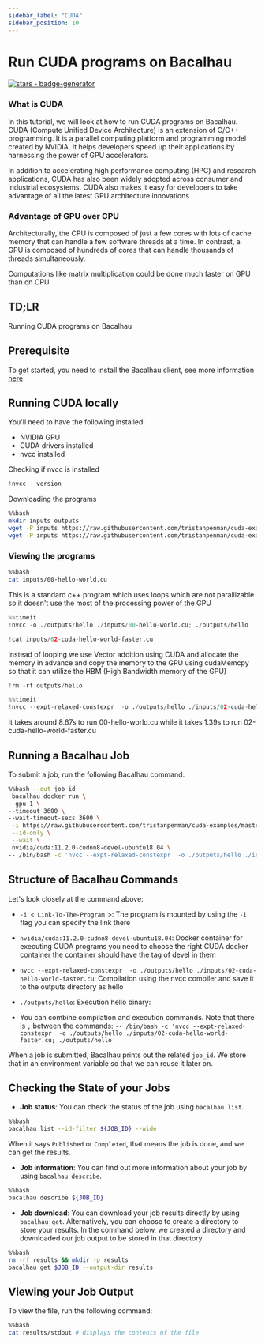 ```yaml
---
sidebar_label: "CUDA"
sidebar_position: 10
---
```

# Run CUDA programs on Bacalhau


[![stars - badge-generator](https://img.shields.io/github/stars/bacalhau-project/bacalhau?style=social)](https://github.com/bacalhau-project/bacalhau)

### What is CUDA

In this tutorial, we will look at how to run CUDA programs on Bacalhau. CUDA (Compute Unified Device Architecture) is an extension of C/C++ programming. It is a parallel computing platform and programming model created by NVIDIA. It helps developers speed up their applications by harnessing the power of GPU accelerators.

In addition to accelerating high performance computing (HPC) and research applications, CUDA has also been widely adopted across consumer and industrial ecosystems. CUDA also makes it easy for developers to take advantage of all the latest GPU architecture innovations

### Advantage of GPU over CPU
Architecturally, the CPU is composed of just a few cores with lots of cache memory that can handle a few software threads at a time. In contrast, a GPU is composed of hundreds of cores that can handle thousands of threads simultaneously.

Computations like matrix multiplication could be done much faster on GPU than on CPU

## TD;LR
Running CUDA programs on Bacalhau

## Prerequisite

To get started, you need to install the Bacalhau client, see more information [here](https://docs.bacalhau.org/getting-started/installation)

## Running CUDA locally

You'll need to have the following installed:
- NVIDIA GPU
- CUDA drivers installed
- nvcc installed

Checking if nvcc is installed


```python
!nvcc --version
```

Downloading the programs


```bash
%%bash
mkdir inputs outputs
wget -P inputs https://raw.githubusercontent.com/tristanpenman/cuda-examples/master/00-hello-world.cu
wget -P inputs https://raw.githubusercontent.com/tristanpenman/cuda-examples/master/02-cuda-hello-world-faster.cu
```

### Viewing the programs


```bash
%%bash
cat inputs/00-hello-world.cu
```

This is a standard c++ program which uses loops which are not parallizable so it doesn't use the most of the processing power of the GPU


```python
%%timeit
!nvcc -o ./outputs/hello ./inputs/00-hello-world.cu; ./outputs/hello
```


```python
!cat inputs/02-cuda-hello-world-faster.cu
```

Instead of looping we use Vector addition using CUDA and allocate the memory in advance and copy the memory to the GPU
using cudaMemcpy so that it can utilize the HBM (High Bandwidth memory of the GPU)


```python
!rm -rf outputs/hello
```


```python
%%timeit
!nvcc --expt-relaxed-constexpr  -o ./outputs/hello ./inputs/02-cuda-hello-world-faster.cu; ./outputs/hello
```

It takes around 8.67s to run 
00-hello-world.cu
while it takes 1.39s to run
02-cuda-hello-world-faster.cu


## Running a Bacalhau Job

To submit a job, run the following Bacalhau command:


```bash
%%bash --out job_id
 bacalhau docker run \
--gpu 1 \
--timeout 3600 \
--wait-timeout-secs 3600 \
 -i https://raw.githubusercontent.com/tristanpenman/cuda-examples/master/02-cuda-hello-world-faster.cu \
 --id-only \
 --wait \
 nvidia/cuda:11.2.0-cudnn8-devel-ubuntu18.04 \
-- /bin/bash -c 'nvcc --expt-relaxed-constexpr  -o ./outputs/hello ./inputs/02-cuda-hello-world-faster.cu; ./outputs/hello '
```

## Structure of Bacalhau Commands

Let's look closely at the command above:

* `-i < Link-To-The-Program >`: The program is mounted by using the `-i` flag you can specify the link there

* `nvidia/cuda:11.2.0-cudnn8-devel-ubuntu18.04`: Docker container for executing CUDA programs you need to choose the right CUDA docker container the container should have the tag of devel in them

* `nvcc --expt-relaxed-constexpr  -o ./outputs/hello ./inputs/02-cuda-hello-world-faster.cu`: Compilation using the nvcc compiler and save it to the outputs directory as hello

* `./outputs/hello`: Execution hello binary: 
* You can combine compilation and execution commands. Note that there is `;` between the commands:
`-- /bin/bash -c 'nvcc --expt-relaxed-constexpr  -o ./outputs/hello ./inputs/02-cuda-hello-world-faster.cu; ./outputs/hello `

When a job is submitted, Bacalhau prints out the related `job_id`. We store that in an environment variable so that we can reuse it later on.

## Checking the State of your Jobs

- **Job status**: You can check the status of the job using `bacalhau list`. 


```bash
%%bash
bacalhau list --id-filter ${JOB_ID} --wide
```

When it says `Published` or `Completed`, that means the job is done, and we can get the results.

- **Job information**: You can find out more information about your job by using `bacalhau describe`.



```bash
%%bash
bacalhau describe ${JOB_ID}
```

- **Job download**: You can download your job results directly by using `bacalhau get`. Alternatively, you can choose to create a directory to store your results. In the command below, we created a directory and downloaded our job output to be stored in that directory.


```bash
%%bash
rm -rf results && mkdir -p results
bacalhau get $JOB_ID --output-dir results
```

## Viewing your Job Output

To view the file, run the following command:


```bash
%%bash
cat results/stdout # displays the contents of the file
```
